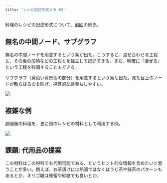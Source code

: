 ```yaml
---
title: 'レシピ記述形式メモ #2'
---
```

料理のレシピの記述形式について、[前回](https://r7kamura.com/articles/2022-05-13-mermaid-recipe-memo)の続き。

無名の中間ノード、サブグラフ
--------------

無名の中間ノードを用意するという案が出た。こうすると、混ぜ合わせる工程と、その後の加熱などの工程とを独立して記述できる。また、明確に「混ぜる」という工程を強調することもできる。

サブグラフ（黄色い背景色の部分）を用意するという案も出た。見た目上のノードが散らばるのを防げ、視覚的な誘導もしやすい。

![](https://lh4.googleusercontent.com/g8u9pspkO1OgY3dYDC7048lWo5SnM3wqhjlvXBrySrwEFZa_Q4DVJws2V5rRGRs84CVrGgFtyUN7lmYSRBDm89DiDaANpIgRZUw_zgTc4obWUuEnZolVxmr8S1MzfREDhq-D6Vs2C4Fp9HusTu3jUbOALpa0aadHkCmTwFlGJuFJODYQ_bR6m9Mb54lt)

複雑な例
----

調理後の料理を、更に別のレシピの材料として利用する例。

![](https://lh5.googleusercontent.com/55TZnUKq_jf5-0ogDrbWpIf8AIQUAACuHEQgSrynNS6h3LfhyW38GYIrT9PC1IdQMUlaYii2TzSZpFSyt_nDKmHy0_Qlj6o5cwV1qJPSm2uCAmE-nm7C1hN9yRabVX3GagDolpcGhMGMvvUkRAcH0BVHNBhif2xaqSdDaZQR5_0jfrorlgjHGh-UjYBa)

課題: 代用品の提案
----------

この材料はこの材料でも代用可能である、というヒント的な情報を含めたいと思うことが多い。例えば、お茶漬けには熱湯ではなくほうじ茶や緑茶のパターンもあるとか、オリゴ糖は蜂蜜や砂糖でも良いとか。
